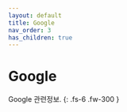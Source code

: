 ```yaml
---
layout: default
title: Google
nav_order: 3
has_children: true
---
```


# Google

Google 관련정보.
{: .fs-6 .fw-300 }
